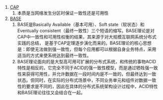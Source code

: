 1. [CAP](https://baike.baidu.com/item/CAP%E5%8E%9F%E5%88%99/5712863?fr=aladdin)
    1. 本质是当网络发生分区时保证一致性还是可用性
2. [BASE](https://www.cnblogs.com/szlbm/p/5588543.html)
    1. BASE是Basically Available（基本可用）、Soft state（软状态）和Eventually consistent（最终一致性）三个短语的缩写。BASE理论是对CAP中一致性和可用性权衡的结果，其来源于对大规模互联网系统分布式实践的总结， 是基于CAP定理逐步演化而来的。BASE理论的核心思想是：即使无法做到强一致性，但每个应用都可以根据自身业务特点，采用适当的方式来使系统达到最终一致性。
    2. BASE理论面向的是大型高可用可扩展的分布式系统，和传统的事物ACID特性是相反的，它完全不同于ACID的强一致性模型，而是通过牺牲强一致性来获得可用性，并允许数据在一段时间内是不一致的，但最终达到一致状态。但同时，在实际的分布式场景中，不同业务单元和组件对数据一致性的要求是不同的，因此在具体的分布式系统架构设计过程中，ACID特性和BASE理论往往又会结合在一起。
    